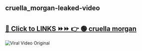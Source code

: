 
 ## cruella_morgan-leaked-video 

# <h2><a href="https://clipsfans.com/cruella_morgan&ref=git">🔗 Click to LINKS ⏩⏩ 👉 🟢 cruella morgan </a></h2>

<a href="https://clipsfans.com/cruella_morgan&ref=git" rel="nofollow" data-target="animated-image.originalLink"><img src="https://i.ibb.co.com/xMMVF88/686577567.gif" alt="Viral Video Original" style="max-width: 100%; display: inline-block;" data-target="animated-image.originalImage"></a>
